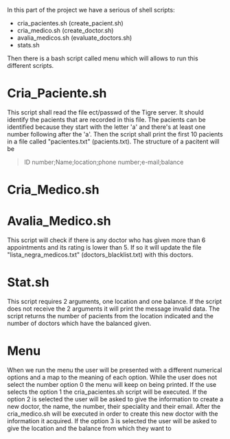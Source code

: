 In this part of the project we have a serious of shell scripts: 
  * cria_pacientes.sh (create_pacient.sh)
  * cria_medico.sh (create_doctor.sh)
  * avalia_medicos.sh (evaluate_doctors.sh)
  * stats.sh

Then there is a bash script called menu which will allows to run this different scripts.

# Cria_Paciente.sh
This script shall read the file ect/passwd of the Tigre server. It should identify the pacients that are recorded in this file. The pacients can be identified because they start with the letter 'a' and there's at least one number following after the 'a'. Then the script shall print the first 10 pacients in a file called "pacientes.txt" (pacients.txt). The structure of a pacitent will be
 > ID number;Name;location;phone number;e-mail;balance

# Cria_Medico.sh

# Avalia_Medico.sh
This script will check if there is any doctor who has given more than 6 appointments and its rating is lower than 5. If so it will update the file "lista_negra_medicos.txt" (doctors_blacklist.txt) with this doctors.

# Stat.sh
This script requires 2 arguments, one location and one balance. If the script does not receive the 2 arguments it will print the message invalid data. The script returns the number of pacients from the location indicated and the number of doctors which have the balanced given.

# Menu
When we run the menu the user will be presented with a different numerical options and a map to the meaning of each option. While the user does not select the number option 0 the menu will keep on being printed. If the use selects the option 1 the cria_pacientes.sh script will be executed. If the option 2 is selected the user will be asked to give the information to create a new doctor, the name, the number, their speciality and their email. After the cria_medico.sh will be executed in order to create this new doctor with the information it acquired. If the option 3 is selected the user will be asked to give the location and the balance from which they want to  
